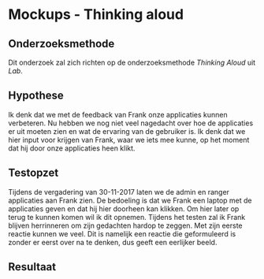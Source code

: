 # Mockups - Thinking aloud

## Onderzoeksmethode
Dit onderzoek zal zich richten op de onderzoeksmethode *Thinking Aloud* uit *Lab*.

## Hypothese
Ik denk dat we met de feedback van Frank onze applicaties kunnen verbeteren. Nu hebben we nog niet veel nagedacht over hoe de applicaties er uit moeten zien en wat de ervaring van de gebruiker is. Ik denk dat we hier input voor krijgen van Frank, waar we iets mee kunne, op het moment dat hij door onze applicaties heen klikt.

## Testopzet
Tijdens de vergadering van 30-11-2017 laten we de admin en ranger applicaties aan Frank zien. De bedoeling is dat we Frank een laptop met de applicaties geven en dat hij hier doorheen kan klikken. Om hier later op terug te kunnen komen wil ik dit opnemen. Tijdens het testen zal ik Frank blijven herrinneren om zijn gedachten hardop te zeggen. Met zijn eerste reactie kunnen we veel. Dit is namelijk een reactie die geformuleerd is zonder er eerst over na te denken, dus geeft een eerlijker beeld.

## Resultaat
